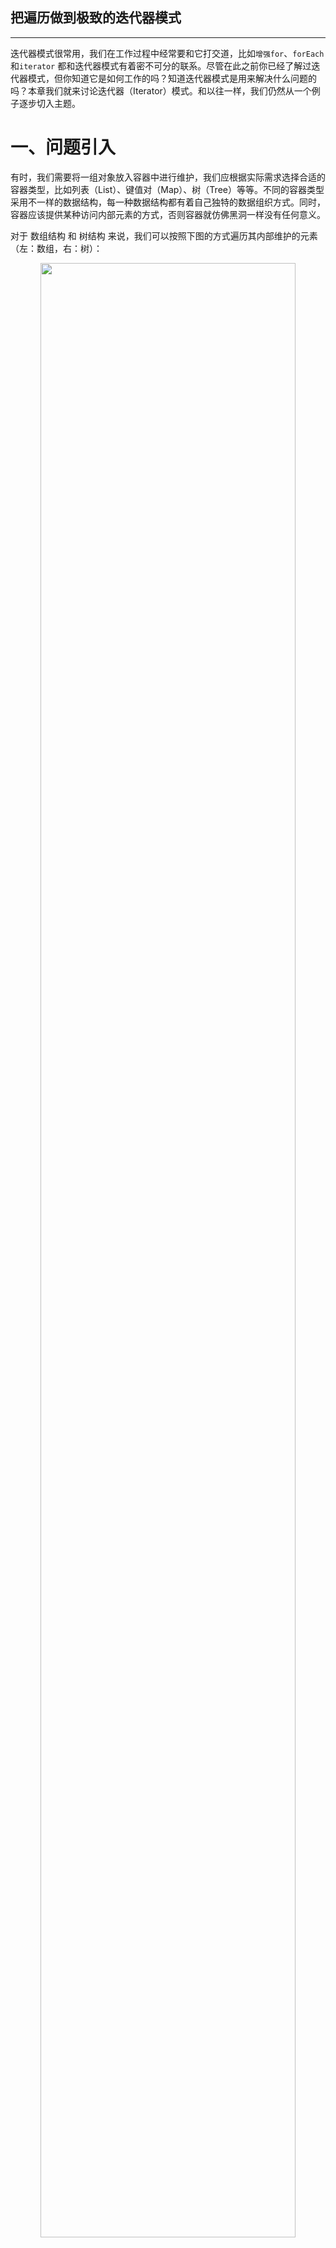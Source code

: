 ## 把遍历做到极致的迭代器模式
---

迭代器模式很常用，我们在工作过程中经常要和它打交道，比如`增强for`、`forEach`和`iterator` 都和迭代器模式有着密不可分的联系。尽管在此之前你已经了解过迭代器模式，但你知道它是如何工作的吗？知道迭代器模式是用来解决什么问题的吗？本章我们就来讨论迭代器（Iterator）模式。和以往一样，我们仍然从一个例子逐步切入主题。

# 一、问题引入
有时，我们需要将一组对象放入容器中进行维护，我们应根据实际需求选择合适的容器类型，比如列表（List）、键值对（Map）、树（Tree）等等。不同的容器类型采用不一样的数据结构，每一种数据结构都有着自己独特的数据组织方式。同时，容器应该提供某种访问内部元素的方式，否则容器就仿佛黑洞一样没有任何意义。

对于 数组结构 和 树结构 来说，我们可以按照下图的方式遍历其内部维护的元素（左：数组，右：树）：
<div align="center">
   <img src="/doc/resource/iterator/数组和树遍历图.jpg" width="90%"/>
</div>

对于不同的数据来说，遍历的方式可能是不同的。比如上图中的 数组结构 和 树结构 ，遍历他们的方式可能如下代码片段所示。

```java
// =======================================遍历数组
public void foreachArray(Object[] array) {
	for (int i = 0; i < array.length; i++) {
		Object element = array[i];
		// ==>> 使用元素
	}
}

// =======================================遍历树
public void foreachTree(Tree rootNode) {
	// 使用当前节点
	while (rootNode.children.length > 0) {
		// 处理所有子节点
		Tree[] children = rootNode.children;
		for (int i = 0; i < children.length; i++) {
			Tree child = children[i];
			// 递归处理子节点
			foreachTree(child)
		}
	}
}
```

**（问题一）容器应该保证内部结构的封装性**

有一种方式能让外部遍历到所有的内部元素，那就是内部元素对外界完全透明。但这明显行不通，内部元素对外界透明意味着失去了对象的封装性，对象的安全性会大打折扣（例如 `java.util.ArrayList`，内部维护了一个对象数组，但却无法从外部拿到这个数组的引用）。我们需要一种遍历内部元素的方式，并且还要保证容器维护的内部元素不直接暴露出来。
<div align="center">
   <img src="/doc/resource/iterator/ArrayList内部结构.jpg" width="50%"/>
</div>

**（问题二）不同的数据结构遍历方式不一样**

我们仅仅只是展示了两种数据结构的遍历方式，想象一下，现在我们需要对 链表、键值对、图 等其他的数据结构进行遍历，可以复用上面的遍历方式吗？明显不能。那么，该如何做，才能使得我们对所有的容器都可以使用一致的遍历方式？

**（问题三）遍历方法支持扩展**

对于同一种数据结构来说，有时用户希望按照不同的顺序来遍历他们。比如对于列表（数组、链表等）来说，大多数时间我们都能按照先后顺序逐个访问其内部元素，但是有些特殊情况下，却希望顺序是颠倒过来的（先进入列表的元素后访问）；甚至极端情况下，还要求访问元素的顺序是随机的。需求永远是无止境的，我们无法预知所有可能的情况，我们能做的就是提供通用的遍历方式，并且支持扩展新的遍历方式。下图中列举了对于树形结构的两种遍历方式。
<div align="center">
   <img src="/doc/resource/iterator/树的不同遍历方式.jpg" width="85%"/>
</div>

# 二、解决方案
## 2.1 解放遍历过程

迭代器模式能完美的解决上面的所有问题，并且它还在其他方面展现出了令人欣喜的特性。迭代器模式鼓励我们将对容器的遍历过程从容器对象中解放出来，放入到一个迭代器对象中。比如，对于一个 ArrayList （基于数组的列表）类中元素的遍历动作，可借助于一个 ArrayListIterator（数组列表迭代器）进行。他们之间的关系如下图所示：

<div align="center">
   <img src="/doc/resource/iterator/ArrayList和Iterator关系.jpg" width="50%"/>
</div>

> 在上图中，ArrayListIterator 是一个针对于 ArrayList 的迭代器类，当用户希望遍历已有的 arrayList 对象时，需要实例化一个迭代器对象（arrayListIterator）。`currentPos`标记即将访问的下一个元素在数组中的索引，初始为 0（表示从数组中第一个元素开始遍历）。`hasNext()`方法返回是否还有下一个待访问的元素，当数组中的所有元素都已被访问过时，返回 false；否则，返回 true。`getNextElement()`方法用于返回下一个元素，该操作将让`currentPos`向前推进，指向下一个未访问的元素。周而复始，直至`currentPos`的值等于`ArrayList#size()`，此时就已完成了对所有元素的遍历。 

## 2.2 对所有迭代器的抽象
在前面我们说过，不同的容器对于其内部元素组织方式可能完全不一样，这意味着我们无法仅用一个迭代器对象来遍历所有的容器类型。换句话说，不同的数据结构应该有与之对应的迭代器对象。基于数组的列表使用迭代器类 ArrayListIterator，基于链表的列表使用迭代器类 LinkedListIterator，基于散列表+列表组织的键值对使用迭代器类 HashMapIterator ，多路树使用迭代器类 TreeIterator，等等。此时，我们应该对迭代器进行抽象，在对所有迭代器的抽象中（Iterator）定义统一的行为，例如`getNextElement()`、`hasNext()`。如下所示：

<div align="center">
   <img src="/doc/resource/iterator/迭代器类图演进过程（一）.jpg" width="90%"/>
</div>

> 事实上，容器（Container）的层级关系远比上图中描述的复杂，这个图仅仅只是演示数据结构的丰富性的一个例子而已。毕竟，这里我们讨论的重点是迭代器而非容器，所以不会花时间去解释容器应该有哪些。

## 2.3 如何创建迭代器
每一个迭代器对象都是为了访问容器对象，所以迭代器（Iterator）必须依赖于容器（Container），否则，迭代器将没有意义。但是，实际情况是迭代器对象只能依赖于一种特定类型的容器，比如说 ArrayListIterator 只能用来遍历 ArrayList 实例，而 LinkedListIterator 只能用来遍历 LinkedList 实例。那么，我们该如何描述每一个迭代器类只能适配一种特定的数据结构？
这个问题牵涉了两个对象层次，一个是容器对象层次，它用于维护内部元素；一个是迭代器对象层次，它用于遍历容器的内部元素。如果你已经看过了本系列的其他模式，那么你应该知道如何描述在两个维度上的特定组合，没错，就是[工厂方法（Factory Method）](/doc/creational/FactoryMethod.md)。 好了，让我们将创建迭代器的过程加入到类图结构中去。

<div align="center">
   <img src="/doc/resource/iterator/迭代器类图演进过程（二）.jpg" width="85%"/>
</div>

> 在如上的类图结构中，每一个容器类都需要实现`createIterator()`方法，在该方法中返回一个特定类型的迭代器。比如在`ArrayList#createIterator()`方法中，将返回类型为 ArrayListIterator 类型的迭代器（`return new ArrayListItrator(this)`）。每一个迭代器依赖于一个容器对象，以便迭代器在工作中时，能访问到所有的内部元素。每一个迭代器对象自己决定采用哪种顺序进行遍历，但都需提供`hasNext()`方法用以判断是否已遍历完成，提供`getNextElement()`方法获取下一个元素并且将遍历过程向后推进。

## 2.4 问题回顾
回顾在上面提及的三个问题，我们对迭代器模式如何解决这些问题进行一个总结。

**问题 ==>> 不同的数据结构遍历方式不一样**

引入迭代器模式后，我们可以对所有的数据类型采用同样的遍历方式。就像下图中的示例代码一样：
<div align="center">
  <img src="/doc/resource/iterator/迭代器示例代码.png" width="40%"/>
</div>

**问题 ==>> 遍历方法应该支持扩展**

迭代器模式并未限制每一种容器类只能使用一种迭代器，你可以为任意一种容器类型实现新的迭代器。例如，针对数组列表，我们希望有时候能支持随机遍历，我们只需要实现一个 RandomIterator，并且给 ArrayList 类增加一个`randomIterator()`方法，在该方法中实例化一个 RandomIterator 即可（`return new RandomIterator(this);`）。在接下来的案例中，我们为数组类型的列表实现了支持随机遍历的迭代器。

**问题 ==>> 保证内部结构的封装性**

我们可以借助于内部类的方式来保证容器内部结构的封装性，内部类可以访问容器类的所有成员。将迭代器声明为容器类的内部类，既实现了容器的内部结构对外不透明，又使得迭代器对象可以访问到容器的所有细节。在接下来的案例中，就采用了内部类声明的迭代器。

# 三、实现案例
## 3.1 案例定义
一切的数据结构都起源于数组和链表，那么我们就以他们来演示如何为容器对象构建迭代器。我们约定：
> - 对数组提供两个迭代器，一个是按照先后顺序逐个推进，另一个则随机从剩下未访问的元素中取出一个；
> - 对链表提供的迭代器支持按照从链表头到链表尾的顺序，或者相反的顺序推进，默认从头到尾的顺序；
> - 为了和 JDK 的实现区分开来，在所有类的命名后以 '0' 结尾（例如：ArrayList0）；
> - 引入泛型来表示两种容器的存储类型；

## 3.2 类图结构
我已经实现了该案例，为了在阅读代码时有一个清晰的结构脉络，这里先介绍一下该案例的类图结构。

<div align="center">
   <img src="/doc/resource/iterator/案例类图.png" width="80%"/>
</div>

案例的类图结构如上图所示，对于类图中的类的解释如下：

- **List0<E>**：列表接口，定义了常用的添加元素（`add(E):void`）、获取大小（`size():int`）、获取元素（`get(int):E`）的行为，除此之外，还定义了创建迭代器的行为（`iterator():Iterator0<E>`）;
- **ArrayList0、LinkedList0**：基于数组、链表实现的列表；
- **Node<E>**：链表中节点的封装；
- **Iterator<E>**：迭代器接口，定义了获取下一个元素（`next():E`）、是否还有下一个元素（`hasNext():boolean`）行为；
- **RandomIterator、DefaultArrayIterator、LinkedIterator**：分别为数组的随机迭代器、数组的顺序迭代器、链表的迭代器（构造器中的参数表示当前迭代器是否按照倒序推进）；

## 3.3 代码附录
<div align="center">
   <img src="/doc/resource/iterator/代码附录.png" width="95%"/>
</div>

代码层次及类说明如上所示，更多内容请参考[案例代码](/src/main/java/com/aoligei/behavioral/iterator)。客户端示例代码如下
```java
public class Client {
    public static void main(String[] args) {
        System.out.println("|==> test for array list ----------------------------------------------------|");
        List0<String> array = new ArrayList0<>();
        for (int i = 0; i < 5; i++) {
            array.add("array element for [" + i + "]");
        }

        System.out.println("    顺序遍历器：");
        Client.doIterator(array.iterator());

        System.out.println("    随机遍历器：");
        Iterator0<String> randomIter = ((ArrayList0<String>) array).randomIterator();
        Client.doIterator(randomIter);

        System.out.println("|==> test for linked list ----------------------------------------------------|");
        List0<String> linked = new LinkedList0<>();
        for (int i = 0; i < 4; i++) {
            linked.add("linked element for [" + i + "]");
        }

        System.out.println("    正序遍历器：");
        Client.doIterator(linked.iterator());

        System.out.println("    倒序遍历器：");
        Iterator0<String> reversedIter = ((LinkedList0<String>) linked).reversedIterator();
        Client.doIterator(reversedIter);
    }


    private static void doIterator(Iterator0<String> iter) {
        while (iter.hasNext()) {
            String item = iter.next();
            System.out.println("        " + item);
        }
    }
}
```
运行结果如下
```text
|==> test for array list ----------------------------------------------------|
    顺序遍历器：
        array element for [0]
        array element for [1]
        array element for [2]
        array element for [3]
        array element for [4]
    随机遍历器：
        array element for [2]
        array element for [0]
        array element for [1]
        array element for [4]
        array element for [3]
|==> test for linked list ----------------------------------------------------|
    正序遍历器：
        linked element for [0]
        linked element for [1]
        linked element for [2]
        linked element for [3]
    倒序遍历器：
        linked element for [3]
        linked element for [2]
        linked element for [1]
        linked element for [0]
```

# 四、迭代器模式
## 4.1 意图
> **提供一种方法顺序访问一个聚合对象中各个元素，而又不需暴露该对象的内部表示。**

迭代器模式为客户端提供了一种方式（迭代器）以访问聚合对象（容器对象）中的各个元素。同时，客户端在使用时对这个聚合对象的内部是如何组织的没有任何感知，巧的是客户端在大多数时间对一个容器内部是如何存储数据的并不关心。在用户看来，不管内部是采用了哪些数据结构，只要容器实现了迭代器的接口，那就可以按照统一的方法遍历其内部元素。

## 4.2 通用结构分析
典型迭代器模式的类图结构如下所示：

<div align="center">
   <img src="/doc/resource/iterator/经典迭代器模式类图.jpg" width="80%"/>
</div>

迭代器模式的参与者有如下：

- **Iterator**：迭代器抽象。定义访问和遍历元素的接口；
- **ConcreteIterator**：针对于特定聚合（ConcreteAggregate）对象的迭代器，依赖于一个聚合对象；
- **Aggregate**：聚合抽象。定义创建相应迭代器对象的接口，以及其他的行为；
- **ConcreteAggregate**：负责创建与之对应的迭代器实例；

在迭代器模式中，迭代器一般包含有如下几个行为：

- `first()`：初始化该迭代器，设置第一个访问的元素；
- `next()`：推进迭代器，设置下一个应该访问的元素；
- `isDone()`：获取迭代器已完成遍历的标志；
- `currentItem()`：获取当前的元素；

> 这些行为并不一定总是需要分开，比如我们可以将`first()`行为隐藏于迭代器对象的构造器中，因为对于迭代器来说，初始化的最好时机往往是迭代器实例化的时候。另外，`currentItem()`行为也总是隐藏在`next()`行为后面，这意味着在迭代器向前推进时，总是会返回一个当前的元素。例如在上面的案例中，我们仅向用户暴露了`next()`和`hasNext()`两个行为，其他的行为则被隐藏在内部实现中。

# 五、深入
## 5.1 特点
**（1）支持以不同的顺序遍历聚合对象**

尽管在本章的案例中我们已经实现了对于同一个数据结构提供多个迭代器，例如为数组提供了顺序迭代器和随机迭代器。但我仍不厌其烦的再次强调：迭代器模式支持我们对于一个聚合对象遍历的顺序多样化。例如对于树形结构而言，分为深度优先遍历、广度优先遍历，而深度优先又分为前序遍历、中序遍历及后序遍历等等。诸如此类的遍历方式，我们可以通过定义不同的迭代器来支持，在使用时，只需要用一个不同的迭代器实例代替原先的实例即可，我们甚至可以自己定义迭代器的子类以支持新的遍历方式。这就是面向接口编程的魅力。

**（2）迭代器简化了聚合的工作**

迭代器将如何遍历聚合对象的工作承接过来，这样就简化了聚合的接口，因为聚合接口不需要再定义如何遍历自身的相关行为。

**（3）嵌套遍历**

所谓嵌套遍历指的是在同一个聚合对象上的多重遍历，这得益于同一个聚合对象可以创建多个迭代器对象，并且这些迭代器各个维护自己的状态，相互之间没有影响。如下代码片段所示：
```java
public class NestedTest {
    public static void main(String[] args) {
        List0<String> array = new ArrayList0<>();
        array.add("tom");array.add("jack");
        array.add("tom");array.add("tony");
        array.add("tom");array.add("tony");
        // 统计每个名字出现的次数
        Map<String, Integer> group = new HashMap<>();
        Iterator0<String> iter = array.iterator();  // 外部迭代
        while (iter.hasNext()) {
            String name = iter.next();
            if (!group.containsKey(name)) {
                int count = 0;  // 计数器
                Iterator0<String> insideIter = array.iterator();  // 嵌套内的迭代
                while (insideIter.hasNext()) {
                    String item = insideIter.next();
                    if (name.equals(item)) {
                        count ++;
                    }
                }
                group.put(name, count);
            }
        }
        System.out.println(group);
    }
}
```
该代码片段演示了如何使用嵌套的迭代器来统计数组列表中的每个元素的出现次数。外部迭代遍历每个元素，当元素未被统计时，通过内部迭代器来累加当前元素的出现次数，否则跳过这个元素。该例子的完整代码已附录在文末。
## 5.2 适用场景
**（1）隐藏数据结构的复杂性**

当某个容器内部的数据结构相当复杂，并且希望对客户端隐藏内部的复杂性时，可使用迭代器模式来简化客户端的遍历过程。不管一个容器内部的数据结构如何复杂，对客户端来说，只需要通过几个简单的行为就可以完成遍历过程。这对于优化客户端的体验很有帮助。

> 例如，有一个这样的聚合对象，在内部元素较少时，我们采用链表的方式存储。而当内部元素较多时，我们则采用红黑树的方式存储，借助于红黑树的特质，使得在查找元素的效率上能得到提升。但是，对这个对象的遍历过程却相当痛苦，因为要面临着两种数据组织方式。此时，我们就可以用迭代器模式来封装迭代的过程，从而隐藏了内部细节的复杂性。

**（2）重用代码**

对于容器来说，描述迭代过程的代码往往体积非常庞大，并且较为复杂。当这些代码散落在程序业务逻辑中时，它会让业务逻辑模糊不清，降低了业务代码的可维护性。因此，将遍历代码封装到特定的迭代器类中可使程序代码更加简洁，逻辑更加清晰。

**（3）希望以同样的方法遍历不同的容器**

迭代器模式定义了一套遍历容器内部元素的规范，每个特定的迭代器在规范约束下各自实现，这样客户端能以同样的方式来遍历不同的容器。特别是，当一个容器的内部数据结构未知时，这一点显得尤为重要。有了迭代器模式托底，即便容器内部将来如何变化，多么复杂，客户端不用关心，也不会受到内部细节变化的影响。

# 六、使用技巧
## 6.1 谁控制迭代
在本章中，遍历向前推进的过程封装在如 next() 这样的行为中，而这个行为是由客户端在负责调用，一般将这样推进过程由客户端实现的迭代器称为“外部迭代器”。事实上，除此以外，还有一种“内部迭代器”，顾名思义，内部迭代器指的是迭代的推进过程由迭代器自身负责，内部迭代器的实现需要借助于类似函数对象这样的手段。考虑再三，我决定内部迭代器的更多细节不在此阐述，有兴趣的朋友可自行了解。如果有机会，我将单独出一篇介绍如何构建内部迭代器。内部迭代器的使用通常像如下代码所示：
```java
public static void main(String[] args) {
    java.util.List<String> list = fromSomeWhere();
    list.forEach(o -> System.out.println(o));		// 内部迭代
}
```
## 6.2 适当增加迭代器的健壮性
不管迭代器是如何工作的，在遍历一个容器的同时更改这个容器内部的元素是非常危险的。如果在遍历的同时，增加新的元素，可能将导致漏掉某个元素的访问；而移除已有的元素，可能导致对一个元素的多次访问。在 Java 中，用 `java.util.ConcurrentModifiedException` 来描述这个问题。不止一种办法能保证迭代器的健壮性，这里提供两个实现思路：

- 有一种做法是在迭代器初始化时，拷贝该容器对象，遍历仅针对拷贝容器的内部元素。尽管这种实现方式确实能保证遍历的健壮性，但付出的代价太大，选择这种方式应慎重再慎重；
- 还有一种做法是在容器对象和迭代器对象中间引入一种同步机制。比如说，迭代器在实例化时就将自己注册到容器对象中，当容器对象中发生插入和删除元素行为时，调整所有迭代器对象的内部状态，以保证遍历能正确进行下去。

## 6.3 权衡封装性和扩展性
有时候，我们不得不在封装性和扩展性之间做出选择。尽管迭代器对象和聚合对象之间有千丝万缕的联系，但他们毕竟属于两个对象，迭代器对象在某些时候必须要访问到聚合对象中的私有成员。这时，我们就得做出取舍：

- 选择封装性：我们可以将迭代器类作为聚合类的内部类，这样迭代器对象就可以轻松访问任意成员，而不需要对外部提供任何访问私有成员的方法；
- 选择扩展性：我们不得不将一些私有成员的访问暴露给外界，这也在一定程度上暴露了聚合对象的细节。

在本章的案例实现中，我们在封装性和扩展性之间选择了封装性。回顾我们在案例中基于链表实现的列表（LinkedList0），我们使用了一个内部类（LinkedIterator）来实现了链表的迭代器。如果某天需要在外部定义一个全新的迭代器类，有可能我们需要为列表增加一些方法（例如访问链表头的方法：`getHead():Node<E>`），以便我们能初始化迭代器对象。值得一提的是，JDK 实现的 ArrayList、LinkedList 等在这个问题上，作出了和我们同样的选择。

# 附录
[回到主页](/README.md)&emsp;[案例代码](/src/main/java/com/aoligei/behavioral/iterator)
